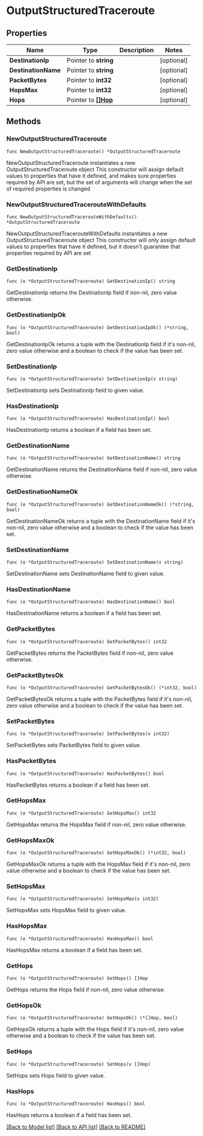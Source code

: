 # OutputStructuredTraceroute

## Properties

Name | Type | Description | Notes
------------ | ------------- | ------------- | -------------
**DestinationIp** | Pointer to **string** |  | [optional] 
**DestinationName** | Pointer to **string** |  | [optional] 
**PacketBytes** | Pointer to **int32** |  | [optional] 
**HopsMax** | Pointer to **int32** |  | [optional] 
**Hops** | Pointer to [**[]Hop**](Hop.md) |  | [optional] 

## Methods

### NewOutputStructuredTraceroute

`func NewOutputStructuredTraceroute() *OutputStructuredTraceroute`

NewOutputStructuredTraceroute instantiates a new OutputStructuredTraceroute object
This constructor will assign default values to properties that have it defined,
and makes sure properties required by API are set, but the set of arguments
will change when the set of required properties is changed

### NewOutputStructuredTracerouteWithDefaults

`func NewOutputStructuredTracerouteWithDefaults() *OutputStructuredTraceroute`

NewOutputStructuredTracerouteWithDefaults instantiates a new OutputStructuredTraceroute object
This constructor will only assign default values to properties that have it defined,
but it doesn't guarantee that properties required by API are set

### GetDestinationIp

`func (o *OutputStructuredTraceroute) GetDestinationIp() string`

GetDestinationIp returns the DestinationIp field if non-nil, zero value otherwise.

### GetDestinationIpOk

`func (o *OutputStructuredTraceroute) GetDestinationIpOk() (*string, bool)`

GetDestinationIpOk returns a tuple with the DestinationIp field if it's non-nil, zero value otherwise
and a boolean to check if the value has been set.

### SetDestinationIp

`func (o *OutputStructuredTraceroute) SetDestinationIp(v string)`

SetDestinationIp sets DestinationIp field to given value.

### HasDestinationIp

`func (o *OutputStructuredTraceroute) HasDestinationIp() bool`

HasDestinationIp returns a boolean if a field has been set.

### GetDestinationName

`func (o *OutputStructuredTraceroute) GetDestinationName() string`

GetDestinationName returns the DestinationName field if non-nil, zero value otherwise.

### GetDestinationNameOk

`func (o *OutputStructuredTraceroute) GetDestinationNameOk() (*string, bool)`

GetDestinationNameOk returns a tuple with the DestinationName field if it's non-nil, zero value otherwise
and a boolean to check if the value has been set.

### SetDestinationName

`func (o *OutputStructuredTraceroute) SetDestinationName(v string)`

SetDestinationName sets DestinationName field to given value.

### HasDestinationName

`func (o *OutputStructuredTraceroute) HasDestinationName() bool`

HasDestinationName returns a boolean if a field has been set.

### GetPacketBytes

`func (o *OutputStructuredTraceroute) GetPacketBytes() int32`

GetPacketBytes returns the PacketBytes field if non-nil, zero value otherwise.

### GetPacketBytesOk

`func (o *OutputStructuredTraceroute) GetPacketBytesOk() (*int32, bool)`

GetPacketBytesOk returns a tuple with the PacketBytes field if it's non-nil, zero value otherwise
and a boolean to check if the value has been set.

### SetPacketBytes

`func (o *OutputStructuredTraceroute) SetPacketBytes(v int32)`

SetPacketBytes sets PacketBytes field to given value.

### HasPacketBytes

`func (o *OutputStructuredTraceroute) HasPacketBytes() bool`

HasPacketBytes returns a boolean if a field has been set.

### GetHopsMax

`func (o *OutputStructuredTraceroute) GetHopsMax() int32`

GetHopsMax returns the HopsMax field if non-nil, zero value otherwise.

### GetHopsMaxOk

`func (o *OutputStructuredTraceroute) GetHopsMaxOk() (*int32, bool)`

GetHopsMaxOk returns a tuple with the HopsMax field if it's non-nil, zero value otherwise
and a boolean to check if the value has been set.

### SetHopsMax

`func (o *OutputStructuredTraceroute) SetHopsMax(v int32)`

SetHopsMax sets HopsMax field to given value.

### HasHopsMax

`func (o *OutputStructuredTraceroute) HasHopsMax() bool`

HasHopsMax returns a boolean if a field has been set.

### GetHops

`func (o *OutputStructuredTraceroute) GetHops() []Hop`

GetHops returns the Hops field if non-nil, zero value otherwise.

### GetHopsOk

`func (o *OutputStructuredTraceroute) GetHopsOk() (*[]Hop, bool)`

GetHopsOk returns a tuple with the Hops field if it's non-nil, zero value otherwise
and a boolean to check if the value has been set.

### SetHops

`func (o *OutputStructuredTraceroute) SetHops(v []Hop)`

SetHops sets Hops field to given value.

### HasHops

`func (o *OutputStructuredTraceroute) HasHops() bool`

HasHops returns a boolean if a field has been set.


[[Back to Model list]](../README.md#documentation-for-models) [[Back to API list]](../README.md#documentation-for-api-endpoints) [[Back to README]](../README.md)


